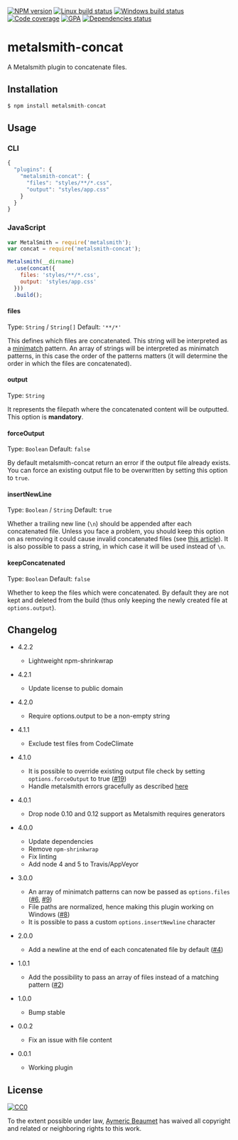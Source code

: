 [![NPM version](https://img.shields.io/npm/v/metalsmith-concat.svg?style=flat&label=npm)](https://www.npmjs.com/package/metalsmith-concat)
[![Linux build status](https://img.shields.io/travis/aymericbeaumet/metalsmith-concat/master.svg?style=flat&label=linux)](https://travis-ci.org/aymericbeaumet/metalsmith-concat)
[![Windows build status](https://img.shields.io/appveyor/ci/aymericbeaumet/metalsmith-concat/master.svg?style=flat&label=windows)](https://ci.appveyor.com/project/aymericbeaumet/metalsmith-concat)
[![Code coverage](https://img.shields.io/codeclimate/coverage/github/aymericbeaumet/metalsmith-concat.svg?style=flat&label=coverage)](https://codeclimate.com/github/aymericbeaumet/metalsmith-concat)
[![GPA](https://img.shields.io/codeclimate/github/aymericbeaumet/metalsmith-concat.svg?style=flat&label=GPA)](https://codeclimate.com/github/aymericbeaumet/metalsmith-concat)
[![Dependencies status](https://img.shields.io/david/aymericbeaumet/metalsmith-concat.svg?style=flat&label=dependencies)](https://david-dm.org/aymericbeaumet/metalsmith-concat)

# metalsmith-concat

A Metalsmith plugin to concatenate files.

## Installation

```javascript
$ npm install metalsmith-concat
```

## Usage

### CLI

```javascript
{
  "plugins": {
    "metalsmith-concat": {
      "files": "styles/**/*.css",
      "output": "styles/app.css"
    }
  }
}
```

### JavaScript

```javascript
var MetalSmith = require('metalsmith');
var concat = require('metalsmith-concat');

Metalsmith(__dirname)
  .use(concat({
    files: 'styles/**/*.css',
    output: 'styles/app.css'
  }))
  .build();
```

#### files
Type: `String` / `String[]`
Default: `'**/*'`

This defines which files are concatenated. This string will be interpreted as a
[minimatch](https://github.com/isaacs/minimatch) pattern. An array of strings
will be interpreted as minimatch patterns, in this case the order of the
patterns matters (it will determine the order in which the files are
concatenated).

#### output
Type: `String`

It represents the filepath where the concatenated content will be outputted.
This option is **mandatory**.

#### forceOutput
Type: `Boolean`
Default: `false`

By default metalsmith-concat return an error if the output file already exists.
You can force an existing output file to be overwritten by setting this option
to `true`.

#### insertNewLine
Type: `Boolean` / `String`
Default: `true`

Whether a trailing new line (`\n`) should be appended after each concatenated
file. Unless you face a problem, you should keep this option on as removing it
could cause invalid concatenated files (see [this
article](http://evanhahn.com/newline-necessary-at-the-end-of-javascript-files/)).
It is also possible to pass a string, in which case it will be used instead of
`\n`.

#### keepConcatenated
Type: `Boolean`
Default: `false`

Whether to keep the files which were concatenated. By default they are not kept
and deleted from the build (thus only keeping the newly created file at
`options.output`).

## Changelog

* 4.2.2
  * Lightweight npm-shrinkwrap

* 4.2.1
  * Update license to public domain

* 4.2.0
  * Require options.output to be a non-empty string

* 4.1.1
  * Exclude test files from CodeClimate

* 4.1.0
  * It is possible to override existing output file check by setting `options.forceOutput` to true ([#19](https://github.com/aymericbeaumet/metalsmith-concat/issues/19))
  * Handle metalsmith errors gracefully as described [here](http://www.robinthrift.com/posts/metalsmith-part-3-refining-our-tools/)

* 4.0.1
  * Drop node 0.10 and 0.12 support as Metalsmith requires generators

* 4.0.0
  * Update dependencies
  * Remove `npm-shrinkwrap`
  * Fix linting
  * Add node 4 and 5 to Travis/AppVeyor

* 3.0.0
  * An array of minimatch patterns can now be passed as `options.files` ([#6](https://github.com/aymericbeaumet/metalsmith-concat/issues/6), [#9](https://github.com/aymericbeaumet/metalsmith-concat/issues/9))
  * File paths are normalized, hence making this plugin working on Windows
    ([#8](https://github.com/aymericbeaumet/metalsmith-concat/issues/8))
  * It is possible to pass a custom `options.insertNewline` character

* 2.0.0
  * Add a newline at the end of each concatenated file by default
    ([#4](https://github.com/aymericbeaumet/metalsmith-concat/pull/4))

* 1.0.1
  * Add the possibility to pass an array of files instead of a matching pattern
    ([#2](https://github.com/aymericbeaumet/metalsmith-concat/pull/2))

* 1.0.0
  * Bump stable

* 0.0.2
  * Fix an issue with file content

* 0.0.1
  * Working plugin

## License

[![CC0](http://i.creativecommons.org/p/zero/1.0/88x31.png)](http://creativecommons.org/publicdomain/zero/1.0/)

To the extent possible under law, [Aymeric Beaumet](https://aymericbeaumet.com)
has waived all copyright and related or neighboring rights to this work.
